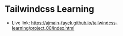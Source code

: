 # Tailwindcss Learning
* Live link: https://ajmain-fayek.github.io/tailwindcss-learning/project_00/index.html